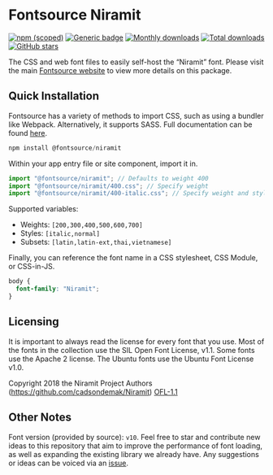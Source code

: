 # Fontsource Niramit

[![npm (scoped)](https://img.shields.io/npm/v/@fontsource/niramit?color=brightgreen)](https://www.npmjs.com/package/@fontsource/niramit) [![Generic badge](https://img.shields.io/badge/fontsource-passing-brightgreen)](https://github.com/fontsource/fontsource) [![Monthly downloads](https://badgen.net/npm/dm/@fontsource/niramit)](https://github.com/fontsource/fontsource) [![Total downloads](https://badgen.net/npm/dt/@fontsource/niramit)](https://github.com/fontsource/fontsource) [![GitHub stars](https://img.shields.io/github/stars/fontsource/fontsource.svg?style=social&label=Star)](https://github.com/fontsource/fontsource/stargazers)

The CSS and web font files to easily self-host the “Niramit” font. Please visit the main [Fontsource website](https://fontsource.org/fonts/niramit) to view more details on this package.

## Quick Installation

Fontsource has a variety of methods to import CSS, such as using a bundler like Webpack. Alternatively, it supports SASS. Full documentation can be found [here](https://fontsource.org/docs/getting-started/introduction).

```javascript
npm install @fontsource/niramit
```

Within your app entry file or site component, import it in.

```javascript
import "@fontsource/niramit"; // Defaults to weight 400
import "@fontsource/niramit/400.css"; // Specify weight
import "@fontsource/niramit/400-italic.css"; // Specify weight and style

```

Supported variables:
- Weights: `[200,300,400,500,600,700]`
- Styles: `[italic,normal]`
- Subsets: `[latin,latin-ext,thai,vietnamese]`

Finally, you can reference the font name in a CSS stylesheet, CSS Module, or CSS-in-JS.

```css
body {
  font-family: "Niramit";
}
```

## Licensing
It is important to always read the license for every font that you use.
Most of the fonts in the collection use the SIL Open Font License, v1.1. Some fonts use the Apache 2 license. The Ubuntu fonts use the Ubuntu Font License v1.0.

Copyright 2018 the Niramit Project Authors (https://github.com/cadsondemak/Niramit)
[OFL-1.1](http://scripts.sil.org/OFL)

## Other Notes
Font version (provided by source): `v10`.
Feel free to star and contribute new ideas to this repository that aim to improve the performance of font loading, as well as expanding the existing library we already have. Any suggestions or ideas can be voiced via an [issue](https://github.com/fontsource/fontsource/issues).
